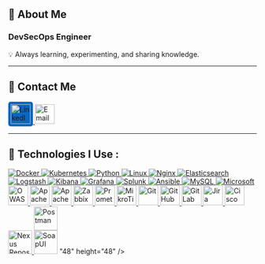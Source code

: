 ## 👋 About Me 
### DevSecOps Engineer
💡 Always learning, experimenting, and sharing knowledge.



--------------------------------





## 📧 Contact Me

<a href="https://www.linkedin.com/in/hamedtaromi/" target="_blank" rel="noreferrer">
  <img src="https://upload.wikimedia.org/wikipedia/commons/8/81/LinkedIn_icon.svg" alt="LinkedIn" width="40" height="40" style="background:#0A66C2; border-radius:5px; padding:5px;"/>
</a>
  <a href="mailto:hamedtaromi8@gmail.com" target="_blank" rel="noreferrer">
    <img src="https://cdn.simpleicons.org/gmail/EA4335" alt="Email" width="40" height="40"/>
  </a>
</p>

-------------------------







## 🔴 Technologies I Use :
<p align="left">
  <a href="https://www.docker.com/" target="_blank" rel="noreferrer">
    <img src="https://img.icons8.com/color/48/docker.png" alt="Docker"/>
  </a>
  <a href="https://kubernetes.io/" target="_blank" rel="noreferrer">
    <img src="https://img.icons8.com/color/48/kubernetes.png" alt="Kubernetes"/>
  </a>
  <a href="https://www.python.org/" target="_blank" rel="noreferrer">
    <img src="https://img.icons8.com/color/48/python.png" alt="Python"/>
  </a>
  <a href="https://www.linux.org/" target="_blank" rel="noreferrer">
    <img src="https://img.icons8.com/color/48/linux.png" alt="Linux"/>
  </a>
  <a href="https://www.nginx.com/" target="_blank" rel="noreferrer">
    <img src="https://img.icons8.com/color/48/nginx.png" alt="Nginx"/>
  </a>
  <a href="https://www.elastic.co/elasticsearch/" target="_blank" rel="noreferrer">
    <img src="https://img.icons8.com/color/48/elasticsearch.png" alt="Elasticsearch"/>
  </a>
  <a href="https://www.elastic.co/logstash/" target="_blank" rel="noreferrer">
     <img src="https://img.icons8.com/color/48/logstash.png" alt="Logstash" />
  </a>
  <a href="https://www.elastic.co/kibana/" target="_blank" rel="noreferrer">
    <img src="https://img.icons8.com/color/48/kibana.png" alt="Kibana"/>
  </a>
  <a href="https://grafana.com/" target="_blank" rel="noreferrer">
    <img src="https://img.icons8.com/color/48/grafana.png" alt="Grafana"/>
  </a>
  <a href="https://www.splunk.com/" target="_blank" rel="noreferrer">
    <img src="https://img.icons8.com/color/48/splunk.png" alt="Splunk"/>
  </a>
  <a href="https://www.ansible.com/" target="_blank" rel="noreferrer">
    <img src="https://img.icons8.com/color/48/ansible.png" alt="Ansible"/>
  </a>
  <a href="https://www.mysql.com/" target="_blank" rel="noreferrer">
    <img src="https://img.icons8.com/color/48/mysql.png" alt="MySQL"/>
  </a>
      <a href="https://www.microsoft.com/" target="_blank" rel="noreferrer">
    <img src="https://img.icons8.com/color/48/microsoft.png" alt="Microsoft"/>
  </a>
  <a href="https://owasp.org/" target="_blank" rel="noreferrer">
    <img src="https://cdn.simpleicons.org/owasp/000000" alt="OWASP" width="40" height="40"/>
  </a>
  <a href="https://kafka.apache.org/" target="_blank" rel="noreferrer">
    <img src="https://cdn.simpleicons.org/apachekafka/231F20" alt="Apache Kafka" width="40" height="40"/>
  </a>
  <a href="https://httpd.apache.org/" target="_blank" rel="noreferrer">
    <img src="https://cdn.simpleicons.org/apache/D22128" alt="Apache" width="40" height="40"/>
  </a>
   <a href="https://www.zabbix.com/" target="_blank" rel="noreferrer">
    <img src="https://www.vectorlogo.zone/logos/zabbix/zabbix-icon.svg" alt="Zabbix" width="40" height="40"/>
  </a>
  <a href="https://prometheus.io/" target="_blank" rel="noreferrer">
    <img src="https://cdn.simpleicons.org/prometheus/E6522C" alt="Prometheus" width="40" height="40"/>
  </a>
    </a>
  <a href="https://mikrotik.com/" target="_blank" rel="noreferrer">
    <img src="https://cdn.simpleicons.org/mikrotik/FF0000" alt="MikroTik" width="40" height="40"/>
  </a>
  <a href="https://git-scm.com/" target="_blank" rel="noreferrer">
    <img src="https://cdn.simpleicons.org/git/F05032" alt="Git" width="40" height="40"/>
  </a>
  <a href="https://github.com/" target="_blank" rel="noreferrer">
    <img src="https://cdn.simpleicons.org/github/181717" alt="GitHub" width="40" height="40"/>
  </a>
  <a href="https://about.gitlab.com/" target="_blank" rel="noreferrer">
    <img src="https://cdn.simpleicons.org/gitlab/FC6D26" alt="GitLab" width="40" height="40"/>
  </a>
  <a href="https://www.atlassian.com/software/jira" target="_blank" rel="noreferrer">
    <img src="https://cdn.simpleicons.org/jira/0052CC" alt="Jira" width="40" height="40"/>
  </a>
  <a href="https://www.cisco.com/" target="_blank" rel="noreferrer">
    <img src="https://cdn.simpleicons.org/cisco/1BA0D7" alt="Cisco" width="40" height="40"/>
  </a>
<a href="https://www.sonatype.com/nexus-repository-oss" target="_blank" rel="noreferrer">
  <img src="https://cdn.jsdelivr.net/npm/simple-icons@v9/icons/sonatype.svg" alt="Nexus Repository" width="48" height="48" />
</a>
<a href="https://www.postman.com/" target="_blank" rel="noreferrer" style="display:inline-block; width:48px; height:48px;">
  <img src="data:image/png;base64,iVBORw0KGgoAAAANSUhEUgAAADAAAAAwCAYAAABg3AmVAAAACXBIWXMAAAsTAAALEwEAmpwYAAABW0lEQVR4nO2XwQ3CMAxFz3kBSGxjoBwSnFAATnUiPewzZmcS7gPdpTz8cILImikLntvZVCAhgcLhuK1QLk9Xl2BqEAAADg5H2AHzAaY6gPoQEYIQXzKFDDBWcRhxLBf8WZT3I4UGRr5yr9qR2ju+Rz1w6RYJLKvSc46F6r/jh+6MeS80n8mWdeGS6SyRCLznp6QXxW3nRzZq1qEB9RfEbcoTck6p8S/qHMAp7np+QX6wXUDe9MxqC43Nds7V0/nnvIZnxqfwEfn7Xn7/8x+f5YAUOoBLkSmGQAAAABJRU5ErkJggg==" alt="Postman" width=<a href="https://www.soapui.org/" target="_blank" rel="noreferrer" style="display:inline-block; width:48px; height:48px;">
  <img src="data:image/png;base64,iVBORw0KGgoAAAANSUhEUgAAADAAAAAwCAYAAABg3AmVAAAArElEQVR4nO3UQQrCQBRE0aKAoYERCAq4UCDkgTB8hChdwDe7g+4TaJqa6MYDd5lYe/KMz+z39cDILBJAWSXfGcYA6kBbEiq2ZQqN+RLMfMcvD64x3jeoy4w35R8cWtgqPgHl5xeYxDrGiwxQZwKdUJskGfEMBgLdYbqFI2ME6JmR9JDpFDqSyxFS78r0XeQbfAPcT2QfYATkA78uQeC6UB6aM0f0TjjANmRMxlmPZ1lTnOApoZhHGxv0jAYPjTz8YFYoJ3nFQq5QAAAABJRU5ErkJggg==" alt="SoapUI" width="48" height="48" />
</a>
"48" height="48" />
</a>

</p>


